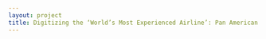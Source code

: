 ```yaml
--- 
layout: project 
title: Digitizing the ‘World’s Most Experienced Airline’: Pan American World Airways Resources at the University of Miami, Duke University, and HistoryMiami and Development of an Aviation Portal
---
```



